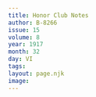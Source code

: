 ```yaml
---
title: Honor Club Notes
author: B-8266
issue: 15
volume: 8
year: 1917
month: 32
day: VI
tags:
layout: page.njk
image:
---
```


